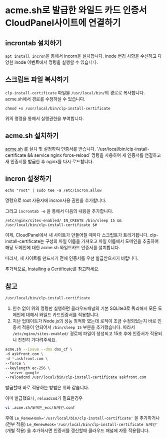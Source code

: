 # acme.sh로 발급한 와일드 카드 인증서 CloudPanel사이트에 연결하기

## incrontab 설치하기

`apt install incron`을 통해서 incorn을 설치합니다. inode 변경 사항을 수신하고 다양한 inode 이벤트에서 명령을 실행할 수 있습니다.

## 스크립트 파일 복사하기

`clp-install-certificate` 파일을 `/usr/local/bin/`의 경로로 복사합니다. acme.sh에서 경로를 수정하실 수 있습니다.

```
chmod +x /usr/local/bin/clp-install-certificate
```

위의 명령을 통해서 실행권한을 부여합니다.

## acme.sh 설치하기

[acme.sh](https://github.com/acmesh-official/acme.sh) 를 설치 및 설정하여 인증서를 받습니다. '/usr/local/bin/clp-install-certificate && service nginx force-reload` 명령을 사용하여 새 인증서를 연결하고 새 인증서를 발급한 후 nginx를 다시 로드합니다.

## incron 설정하기

```
echo "root" | sudo tee -a /etc/incron.allow
```

명령으로 root 사용자에 incron사용 권한을 추가합니다.

그리고 `incrontab -e` 을 통해서 다음의 내용을 추가합니다.

```
/etc/nginx/sites-enabled/ IN_CREATE /bin/sleep 15 && /usr/local/bin/clp-install-certificate $#
```

이제, CloudPanel에서 새 사이트가 만들어질 때마다 스크립트가 트리거됩니다. clp-install-certificate는 구성의 파일 이름을 가져오고 파일 이름에서 도메인을 추출하여 해당 도메인에 대한 acme.sh 와일드카드 인증서를 설치합니다.

따라서, 새 사이트를 만드시기 전에 인증서를 우선 발급받으시기 바랍니다.

추가적으로, [Installing a Certificate](https://www.cloudpanel.io/docs/v2/cloudpanel-cli/root-user-commands/#installing-a-certificate)를 참고하세요.


## 참고

```bash
/usr/local/bin/clp-install-certificate
```
1. 인수 없이 위의 명령만 실행하면 클라우드패널의 기본 SQLite3로 쿼리해서 모든 도메인에 대해서 와일드 카드인증서를 적용합니다.
2. 지난 업데이트가 Node.js의 성능 최적화 였는데 로직이 조금 수정되었는지 바로 인증서 적용이 안되어서 `/bin/sleep 15` 부분을 추가했습니다.
따라서 `/etc/nginx/sites-enabled/` 경로에 파일이 생성되고 15초 후에 인증서가 적용되니 천천히 기다려주세요.

```bash
acme.sh --issue --dns dns_cf \
-d askfront.com \
-d *.askfront.com \
--force \
--keylength ec-256 \
--server google
--reloadcmd /usr/local/bin/clp-install-certificate askfront.com
```
발급할때 바로 적용하는 방법은 위와 같습니다.

이미 발급했으나, `reloadcmd`가 필요한경우

```bash
vi .acme.sh/도메인_ecc/도메인.conf
```

후에 `Le_RenewHook='/usr/local/bin/clp-install-certificate'` 을 추가하거나 (전부 적용)
`Le_RenewHook='/usr/local/bin/clp-install-certificate 도메인'` (개별 적용) 을 추가하시면
인증서를 갱신할때 클라우드 패널에 자동 적용됩니다.